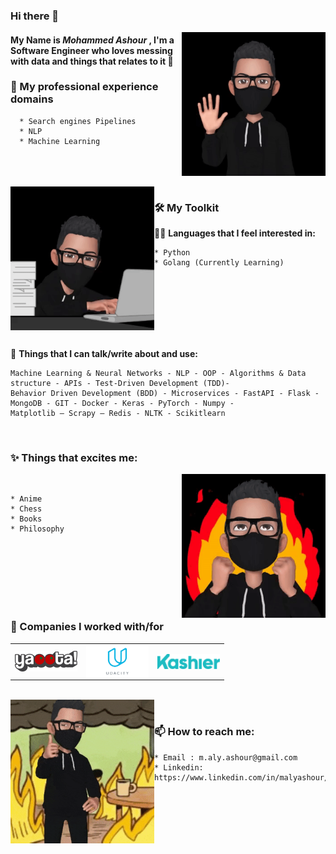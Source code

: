 
### Hi there 👋 
<img hight="100" width="230" alt="GIF" align="right" src="assets/hello.gif">  

#### My Name is ***Mohammed Ashour*** , I'm a Software Engineer who loves messing with data and things that relates to it 🤖

###  🔭 My professional experience domains
      * Search engines Pipelines
      * NLP 
      * Machine Learning  
<br>
<br>
<br>
<img hight="100" width="230" alt="GIF" align="left" src="assets/writing.gif">   

### 🛠 My Toolkit

👨‍💻 **Languages that I feel interested in:**  
 
    * Python
    * Golang (Currently Learning)

<br>
<br>
<br>
<br>
<br>
<br>

💬 **Things that I can talk/write about and use:**  

    Machine Learning & Neural Networks - NLP - OOP - Algorithms & Data structure - APIs - Test-Driven Development (TDD)- 
    Behavior Driven Development (BDD) - Microservices - FastAPI - Flask - MongoDB - GIT - Docker - Keras - PyTorch - Numpy - 
    Matplotlib – Scrapy – Redis - NLTK - Scikitlearn
 
 <br>  

### ✨ Things that excites me:
<img hight="100" width="230" alt="GIF" align="right" src="assets/excited.gif">
<br>

    * Anime
    * Chess
    * Books
    * Philosophy 


<br>
<br>
<br>
<br>
<br>
<br>

### 🏢 Companies I worked with/for

<table  border=0 cellspacing=0 cellpadding=0 rules=none align="center"  overflow-y="hidden">

  <tr>
<td>
<a href= "https://www.yaoota.com" target="_blank" rel="noopener noreferrer"><img hight="100" width="100" alt="Yaoota" align="center" src="assets/yaoota.png"></a> </td> 
<td> <a href= "https://www.udacity.com/" target="_blank" rel="noopener noreferrer"> <img hight="100" width="100" alt="Udacity" align="center" src="assets/udacity.png"> </a> </td>
<td> <a href= "https://kashier.io/" target="_blank" rel="noopener noreferrer"> <img hight="100" width="100" alt="Kashier" align="center" src="assets/kashier.png"> </a> </td>
</table>
<br>


<img hight="100" width="230" alt="contact" align="left" src="assets/contact.gif"> 
<br>  

### 📫 How to reach me:

    * Email : m.aly.ashour@gmail.com
    * Linkedin: https://www.linkedin.com/in/malyashour/

